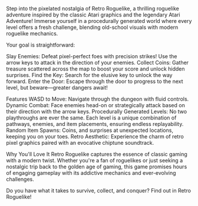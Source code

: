 Step into the pixelated nostalgia of Retro Roguelike, a thrilling roguelike adventure inspired by the classic Atari graphics and the legendary Atari Adventure! Immerse yourself in a procedurally generated world where every level offers a fresh challenge, blending old-school visuals with modern roguelike mechanics.

Your goal is straightforward:

Slay Enemies: Defeat pixel-perfect foes with precision strikes! Use the arrow keys to attack in the direction of your enemies.
Collect Coins: Gather treasure scattered across the map to boost your score and unlock hidden surprises.
Find the Key: Search for the elusive key to unlock the way forward.
Enter the Door: Escape through the door to progress to the next level, but beware—greater dangers await!

Features
WASD to Move: Navigate through the dungeon with fluid controls.
Dynamic Combat: Face enemies head-on or strategically attack based on their direction with the arrow keys.
Procedurally Generated Levels: No two playthroughs are ever the same. Each level is a unique combination of pathways, enemies, and item placements, ensuring endless replayability.
Random Item Spawns: Coins, and surprises at unexpected locations, keeping you on your toes.
Retro Aesthetic: Experience the charm of retro pixel graphics paired with an evocative chiptune soundtrack.

Why You'll Love It
Retro Roguelike captures the essence of classic gaming with a modern twist. Whether you're a fan of roguelikes or just seeking a nostalgic trip back to the golden age of gaming, this game promises hours of engaging gameplay with its addictive mechanics and ever-evolving challenges.

Do you have what it takes to survive, collect, and conquer? Find out in Retro Roguelike!
